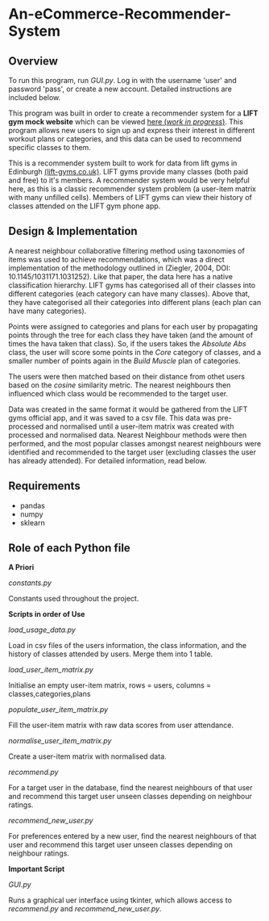 # An-eCommerce-Recommender-System

## Overview

To run this program, run *GUI.py*. Log in with the username 'user' and password 'pass', or create a new account. Detailed instructions are included below.

This program was built in order to create a recommender system for a **LIFT gym mock website** which can be viewed [here (*work in progress*)](https://github.com/feiIin/django-ecommerce/tree/jymbud_recommend).
This program allows new users to sign up and express their interest in different workout plans or categories, and this data can be used to 
recommend specific classes to them.

This is a recommender system built to work for data from lift gyms in Edinburgh [(lift-gyms.co.uk)](lift-gyms.co.uk). LIFT gyms provide many classes (both
paid and free) to it's members. A recommender system would be very helpful here, as this is a classic recommender system problem (a
user-item matrix with many unfilled cells). Members of LIFT gyms can view their history of classes attended on the LIFT gym phone app.

## Design & Implementation

A nearest neighbour collaborative filtering method using taxonomies of items was used to achieve recommendations, which was a direct
implementation of the methodology outlined in (Ziegler, 2004, DOI: 10.1145/1031171.1031252). Like that paper, the data here has a native
classification hierarchy. LIFT gyms has categorised all of their classes into different categories (each category can have many classes).
Above that, they have categorised all their categories into different plans (each plan can have many categories). 

Points were assigned to categories and plans for each user by propagating points through the tree for each class they have taken (and the
amount of times the hava taken that class). So, if the users takes the *Absolute Abs* class, the user will score some points in the 
*Core* category of classes, and a smaller number of points again in the *Build Muscle* plan of categories.

The users were then matched based on their distance from othet users based on the *cosine* similarity metric. The nearest neighbours
then influenced which class would be recommended to the target user.

Data was created in the same format it would be gathered from the LIFT gyms official app, and it was saved to a csv file. This data was
pre-processed and normalised until a user-item matrix was created with processed and normalised data. Nearest Neighbour methods were then
performed, and the most popular classes amongst nearest neighbours were identified and recommended to the target user (excluding classes
the user has already attended). For detailed information, read below.


## Requirements
- pandas
- numpy
- sklearn


## Role of each Python file

**A Priori**

*constants.py*

Constants used throughout the project.

**Scripts in order of Use**

*load_usage_data.py*

Load in csv files of the users information, the class information, and the history of classes attended by users. Merge them into 1 table.

*load_user_item_matrix.py*

Initialise an empty user-item matrix, rows = users, columns = classes,categories,plans

*populate_user_item_matrix.py*

Fill the user-item matrix with raw data scores from user attendance.

*normalise_user_item_matrix.py*

Create a user-item matrix with normalised data.

*recommend.py*

For a target user in the database, find the nearest neighbours of that user and recommend this target user unseen classes depending on neighbour ratings.

*recommend_new_user.py*

For preferences entered by a new user, find the nearest neighbours of that user and recommend this target user unseen classes depending on neighbour ratings.

**Important Script**

*GUI.py*

Runs a graphical uer interface using tkinter, which allows access to *recommend.py* and *recommend_new_user.py*.
